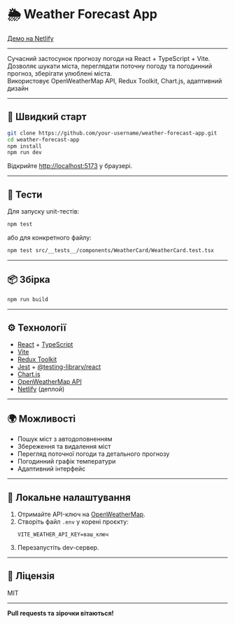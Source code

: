 # 🌦️ Weather Forecast App

[Демо на Netlify](https://app-weather-forecast-tt.netlify.app)

---

Сучасний застосунок прогнозу погоди на React + TypeScript + Vite.  
Дозволяє шукати міста, переглядати поточну погоду та погодинний прогноз, зберігати улюблені міста.  
Використовує OpenWeatherMap API, Redux Toolkit, Chart.js, адаптивний дизайн

---

## 🚀 Швидкий старт

```bash
git clone https://github.com/your-username/weather-forecast-app.git
cd weather-forecast-app
npm install
npm run dev
```

Відкрийте [http://localhost:5173](http://localhost:5173) у браузері.

---

## 🧪 Тести

Для запуску unit-тестів:

```bash
npm test
```

або для конкретного файлу:

```bash
npm test src/__tests__/components/WeatherCard/WeatherCard.test.tsx
```

---

## 📦 Збірка

```bash
npm run build
```

---

## ⚙️ Технології

- [React](https://react.dev/) + [TypeScript](https://www.typescriptlang.org/)
- [Vite](https://vitejs.dev/)
- [Redux Toolkit](https://redux-toolkit.js.org/)
- [Jest](https://jestjs.io/) + [@testing-library/react](https://testing-library.com/)
- [Chart.js](https://www.chartjs.org/)
- [OpenWeatherMap API](https://openweathermap.org/api)
- [Netlify](https://www.netlify.com/) (деплой)

---

## 🌍 Можливості

- Пошук міст з автодоповненням
- Збереження та видалення міст
- Перегляд поточної погоди та детального прогнозу
- Погодинний графік температури
- Адаптивний інтерфейс

---

## 📝 Локальне налаштування

1. Отримайте API-ключ на [OpenWeatherMap](https://openweathermap.org/api).
2. Створіть файл `.env` у корені проєкту:
    ```
    VITE_WEATHER_API_KEY=ваш_ключ
    ```
3. Перезапустіть dev-сервер.

---

## 📄 Ліцензія

MIT

---

**Pull requests та зірочки вітаються!**
